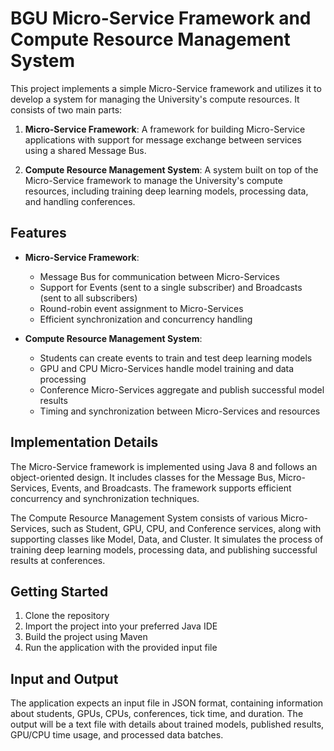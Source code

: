 # BGU Micro-Service Framework and Compute Resource Management System

This project implements a simple Micro-Service framework and utilizes it to develop a system for managing the University's compute resources. It consists of two main parts:

1. **Micro-Service Framework**: A framework for building Micro-Service applications with support for message exchange between services using a shared Message Bus.

2. **Compute Resource Management System**: A system built on top of the Micro-Service framework to manage the University's compute resources, including training deep learning models, processing data, and handling conferences.

## Features

- **Micro-Service Framework**:
  - Message Bus for communication between Micro-Services
  - Support for Events (sent to a single subscriber) and Broadcasts (sent to all subscribers)
  - Round-robin event assignment to Micro-Services
  - Efficient synchronization and concurrency handling

- **Compute Resource Management System**:
  - Students can create events to train and test deep learning models
  - GPU and CPU Micro-Services handle model training and data processing
  - Conference Micro-Services aggregate and publish successful model results
  - Timing and synchronization between Micro-Services and resources

## Implementation Details

The Micro-Service framework is implemented using Java 8 and follows an object-oriented design. It includes classes for the Message Bus, Micro-Services, Events, and Broadcasts. The framework supports efficient concurrency and synchronization techniques.

The Compute Resource Management System consists of various Micro-Services, such as Student, GPU, CPU, and Conference services, along with supporting classes like Model, Data, and Cluster. It simulates the process of training deep learning models, processing data, and publishing successful results at conferences.

## Getting Started

1. Clone the repository
2. Import the project into your preferred Java IDE
3. Build the project using Maven
4. Run the application with the provided input file

## Input and Output

The application expects an input file in JSON format, containing information about students, GPUs, CPUs, conferences, tick time, and duration. The output will be a text file with details about trained models, published results, GPU/CPU time usage, and processed data batches.

